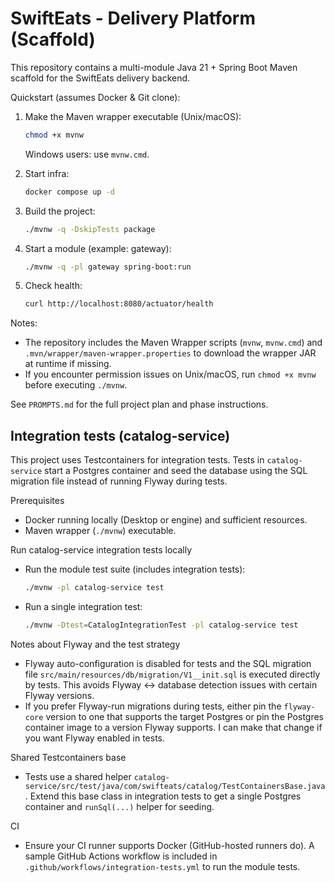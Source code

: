# SwiftEats - Delivery Platform (Scaffold)

This repository contains a multi-module Java 21 + Spring Boot Maven scaffold for the SwiftEats delivery backend.

Quickstart (assumes Docker & Git clone):

1. Make the Maven wrapper executable (Unix/macOS):

   ```bash
   chmod +x mvnw
   ```

   Windows users: use `mvnw.cmd`.

2. Start infra:

   ```bash
   docker compose up -d
   ```

3. Build the project:

   ```bash
   ./mvnw -q -DskipTests package
   ```

4. Start a module (example: gateway):

   ```bash
   ./mvnw -q -pl gateway spring-boot:run
   ```

5. Check health:

   ```bash
   curl http://localhost:8080/actuator/health
   ```

Notes:

- The repository includes the Maven Wrapper scripts (`mvnw`, `mvnw.cmd`) and `.mvn/wrapper/maven-wrapper.properties` to download the wrapper JAR at runtime if missing.
- If you encounter permission issues on Unix/macOS, run `chmod +x mvnw` before executing `./mvnw`.

See `PROMPTS.md` for the full project plan and phase instructions.

## Integration tests (catalog-service)

This project uses Testcontainers for integration tests. Tests in `catalog-service` start a Postgres container and seed the database using the SQL migration file instead of running Flyway during tests.

Prerequisites
- Docker running locally (Desktop or engine) and sufficient resources.
- Maven wrapper (`./mvnw`) executable.

Run catalog-service integration tests locally

- Run the module test suite (includes integration tests):

  ```bash
  ./mvnw -pl catalog-service test
  ```

- Run a single integration test:

  ```bash
  ./mvnw -Dtest=CatalogIntegrationTest -pl catalog-service test
  ```

Notes about Flyway and the test strategy
- Flyway auto-configuration is disabled for tests and the SQL migration file `src/main/resources/db/migration/V1__init.sql` is executed directly by tests. This avoids Flyway <-> database detection issues with certain Flyway versions.
- If you prefer Flyway-run migrations during tests, either pin the `flyway-core` version to one that supports the target Postgres or pin the Postgres container image to a version Flyway supports. I can make that change if you want Flyway enabled in tests.

Shared Testcontainers base
- Tests use a shared helper `catalog-service/src/test/java/com/swifteats/catalog/TestContainersBase.java`. Extend this base class in integration tests to get a single Postgres container and `runSql(...)` helper for seeding.

CI
- Ensure your CI runner supports Docker (GitHub-hosted runners do). A sample GitHub Actions workflow is included in `.github/workflows/integration-tests.yml` to run the module tests.